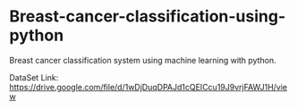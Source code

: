 # Breast-cancer-classification-using-python
Breast cancer classification system using machine learning with python.

DataSet Link: https://drive.google.com/file/d/1wDjDuqDPAJd1cQEICcu19J9vrjFAWJ1H/view
